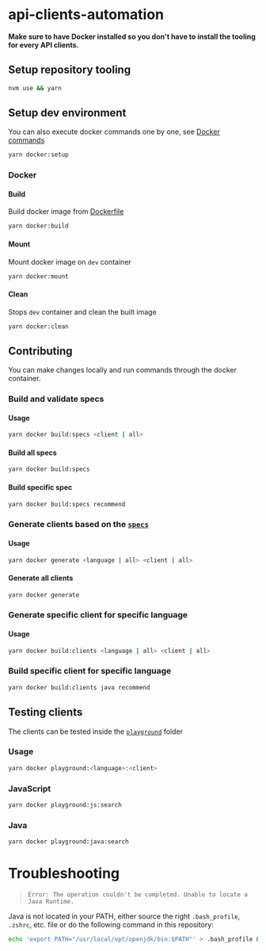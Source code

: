 # api-clients-automation

**Make sure to have Docker installed so you don't have to install the tooling for every API clients.**

## Setup repository tooling

```bash
nvm use && yarn
```

## Setup dev environment

You can also execute docker commands one by one, see [Docker commands](#docker)

```bash
yarn docker:setup
```

### Docker

#### Build

Build docker image from [Dockerfile](./Dockerfile)

```bash
yarn docker:build
```

#### Mount

Mount docker image on `dev` container

```bash
yarn docker:mount
```

#### Clean

Stops `dev` container and clean the built image

```bash
yarn docker:clean
```

## Contributing

You can make changes locally and run commands through the docker container.

### Build and validate specs

#### Usage

```bash
yarn docker build:specs <client | all>
```

#### Build all specs

```bash
yarn docker build:specs
```

#### Build specific spec

```bash
yarn docker build:specs recommend
```

### Generate clients based on the [`specs`](./specs/)

#### Usage

```bash
yarn docker generate <language | all> <client | all>
```

#### Generate all clients

```bash
yarn docker generate
```

### Generate specific client for specific language

#### Usage

```bash
yarn docker build:clients <language | all> <client | all>
```

### Build specific client for specific language

```bash
yarn docker build:clients java recommend
```

## Testing clients

The clients can be tested inside the [`playground`](./playground) folder

### Usage

```bash
yarn docker playground:<language>:<client>
```

### JavaScript

```bash
yarn docker playground:js:search
```

### Java

```bash
yarn docker playground:java:search
```

# Troubleshooting

> `Error: The operation couldn't be completed. Unable to locate a Java Runtime.`

Java is not located in your PATH, either source the right `.bash_profile`, `.zshrc`, etc. file or do the following command in this repository:

```bash
echo 'export PATH="/usr/local/opt/openjdk/bin:$PATH"' > .bash_profile && source .bash_profile
```
